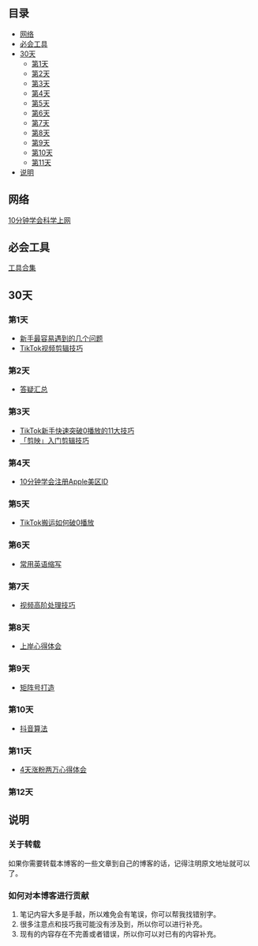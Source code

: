
## 目录

- [网络](#网络)
- [必会工具](#必会工具)
- [30天](#30天)
    - [第1天](#第1天)
    - [第2天](#第2天)
    - [第3天](#第3天)
    - [第4天](#第4天)
    - [第5天](#第5天)
    - [第6天](#第6天)
    - [第7天](#第7天)	
    - [第8天](#第8天)
    - [第9天](#第9天)
    - [第10天](#第10天)
    - [第11天](#第11天)	
- [说明](#说明)

## 网络

[10分钟学会科学上网](docs/network/科学上网.md)


## 必会工具
[工具合集](docs/30day/工具合集.md)
## 30天

### 第1天
* [新手最容易遇到的几个问题](docs/30day/day1_新手问题.md)
* [TikTok视频剪辑技巧](docs/30day/day1_视频技巧.md)


### 第2天
* [答疑汇总](docs/30day/day2_答疑汇总.md)

### 第3天
* [TikTok新手快速突破0播放的11大技巧](docs/30day/day3_快速涨粉.md)
* [「剪映」入门剪辑技巧](docs/30day/day3_剪映入门剪辑技巧.md)


### 第4天
* [10分钟学会注册Apple美区ID](media/pictures/apple/day_4注册美区.md)

### 第5天
* [TikTok搬运如何破0播放](docs/30day/day5_搬运破0.md)

### 第6天
* [常用英语缩写](docs/30day/day6_常用英语缩写.md)
### 第7天
* [视频高阶处理技巧](docs/30day/day7_视频高阶处理技巧.md)
### 第8天
* [上岸心得体会](docs/30day/day8_上岸心得体会1.md)
### 第9天
* [矩阵号打造](docs/30day/day9_矩阵号打造.md)
### 第10天
* [抖音算法](media/pictures/alogrithm/day10_抖音算法.md)
### 第11天
* [4天涨粉两万心得体会](docs/30day/day11_4天涨粉2万.md)
### 第12天


## 说明

### 关于转载

如果你需要转载本博客的一些文章到自己的博客的话，记得注明原文地址就可以了。

### 如何对本博客进行贡献

1. 笔记内容大多是手敲，所以难免会有笔误，你可以帮我找错别字。
2. 很多注意点和技巧我可能没有涉及到，所以你可以进行补充。
3. 现有的内容存在不完善或者错误，所以你可以对已有的内容补充。




